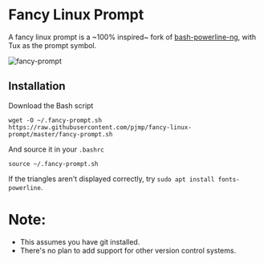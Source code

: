 # Fancy Linux Prompt

A fancy linux prompt is a ~100% inspired~ fork of [bash-powerline-ng](https://github.com/z4ziggy/bash-powerline-ng), with Tux as the prompt symbol.

![fancy-prompt](https://raw.github.com/pombam/fancy-linux-prompt/master/Screenshot.png)

## Installation

Download the Bash script

    wget -O ~/.fancy-prompt.sh https://raw.githubusercontent.com/pjmp/fancy-linux-prompt/master/fancy-prompt.sh

And source it in your `.bashrc`

    source ~/.fancy-prompt.sh

If the triangles aren't displayed correctly, try `sudo apt install fonts-powerline`.

# Note:
* This assumes you have git installed.
* There's no plan to add support for other version control systems.
